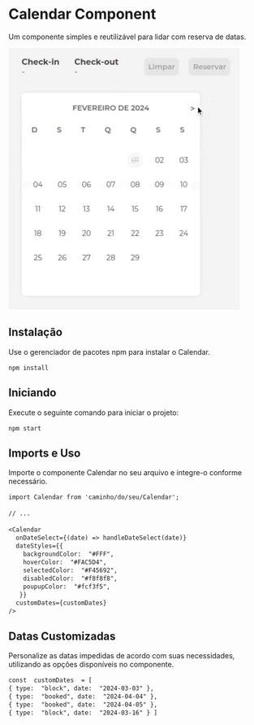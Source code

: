 # Calendar Component

Um componente simples e reutilizável para lidar com reserva de datas.

![example](public/calendar-example.gif)

## Instalação

Use o gerenciador de pacotes npm para instalar o Calendar.

    npm install

## Iniciando

Execute o seguinte comando para iniciar o projeto:

    npm start 

## Imports e Uso

Importe o componente Calendar no seu arquivo e integre-o conforme necessário.

    import Calendar from 'caminho/do/seu/Calendar';

    // ...
    
    <Calendar
      onDateSelect={(date) => handleDateSelect(date)}
      dateStyles={{
	    backgroundColor:  "#FFF",
		hoverColor:  "#FAC5D4",
	    selectedColor:  "#F45692",
	    disabledColor:  "#f8f8f8",
		poupupColor:  "#fcf3f5",
	   }}
      customDates={customDates}
    />


## Datas Customizadas

Personalize as datas impedidas de acordo com suas necessidades, utilizando as opções disponíveis no componente.

    const  customDates  = [
    { type:  "block", date:  "2024-03-03" },
    { type:  "booked", date:  "2024-04-04" },
    { type:  "booked", date:  "2024-04-05" },
    { type:  "block", date:  "2024-03-16" } ]

